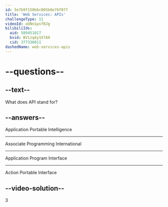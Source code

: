 ```yaml
---
id: 5e7b9f150b6c005b0e76f07f
title: 'Web Services: APIs'
challengeType: 11
videoId: oUNn1psfBJg
bilibiliIds:
  aid: 589451017
  bvid: BV1zq4y1X7A9
  cid: 377336011
dashedName: web-services-apis
---
```


# --questions--

## --text--

What does API stand for?

## --answers--

Application Portable Intelligence

---

Associate Programming International

---

Application Program Interface

---

Action Portable Interface

## --video-solution--

3

